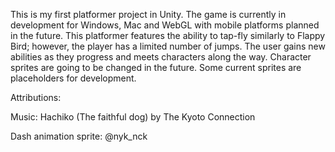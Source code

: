 This is my first platformer project in Unity. The game is currently in development for Windows, Mac and WebGL with mobile platforms planned in the future. This platformer features the ability to tap-fly similarly to Flappy Bird; however, the player has a limited number of jumps. The user gains new abilities as they progress and meets characters along the way. Character sprites are going to be changed in the future. Some current sprites are placeholders for development.

Attributions:

Music: Hachiko (The faithful dog) by The Kyoto Connection










Dash animation sprite: @nyk_nck
